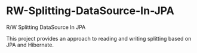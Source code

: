 # RW-Splitting-DataSource-In-JPA
R/W Splitting DataSource In JPA

This project provides an approach to reading and writing splitting based on JPA and Hibernate.
